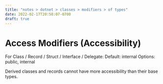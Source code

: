 ```yaml
---
title: "notes > dotnet > classes > modifiers > of types"
date: 2022-02-17T20:58:07-0700
draft: true
---
```

# Access Modifiers (Accessibility)
For Class / Record / Struct / Interface / Delegate:
Default: internal
Options: public, internal

Derived classes and records cannot have more accessibility than their base types.